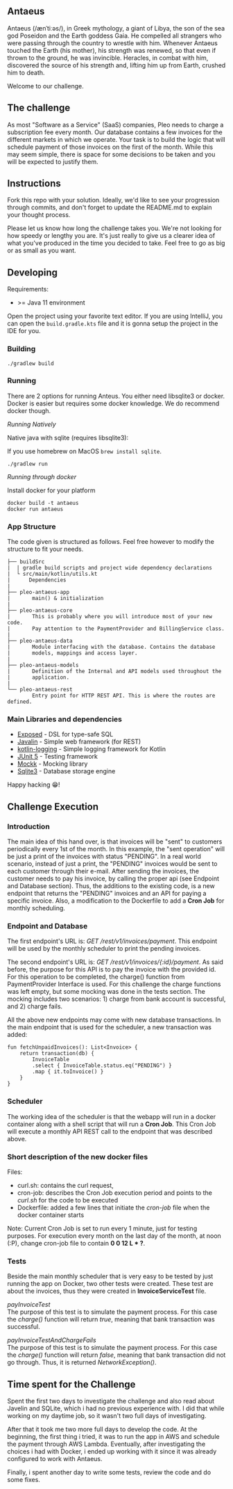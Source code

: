 ## Antaeus

Antaeus (/ænˈtiːəs/), in Greek mythology, a giant of Libya, the son of the sea god Poseidon and the Earth goddess Gaia. He compelled all strangers who were passing through the country to wrestle with him. Whenever Antaeus touched the Earth (his mother), his strength was renewed, so that even if thrown to the ground, he was invincible. Heracles, in combat with him, discovered the source of his strength and, lifting him up from Earth, crushed him to death.

Welcome to our challenge.

## The challenge

As most "Software as a Service" (SaaS) companies, Pleo needs to charge a subscription fee every month. Our database contains a few invoices for the different markets in which we operate. Your task is to build the logic that will schedule payment of those invoices on the first of the month. While this may seem simple, there is space for some decisions to be taken and you will be expected to justify them.

## Instructions

Fork this repo with your solution. Ideally, we'd like to see your progression through commits, and don't forget to update the README.md to explain your thought process.

Please let us know how long the challenge takes you. We're not looking for how speedy or lengthy you are. It's just really to give us a clearer idea of what you've produced in the time you decided to take. Feel free to go as big or as small as you want.

## Developing

Requirements:
- \>= Java 11 environment

Open the project using your favorite text editor. If you are using IntelliJ, you can open the `build.gradle.kts` file and it is gonna setup the project in the IDE for you.

### Building

```
./gradlew build
```

### Running

There are 2 options for running Anteus. You either need libsqlite3 or docker. Docker is easier but requires some docker knowledge. We do recommend docker though.

*Running Natively*

Native java with sqlite (requires libsqlite3):

If you use homebrew on MacOS `brew install sqlite`.

```
./gradlew run
```

*Running through docker*

Install docker for your platform

```
docker build -t antaeus
docker run antaeus
```

### App Structure
The code given is structured as follows. Feel free however to modify the structure to fit your needs.
```
├── buildSrc
|  | gradle build scripts and project wide dependency declarations
|  └ src/main/kotlin/utils.kt 
|      Dependencies
|
├── pleo-antaeus-app
|       main() & initialization
|
├── pleo-antaeus-core
|       This is probably where you will introduce most of your new code.
|       Pay attention to the PaymentProvider and BillingService class.
|
├── pleo-antaeus-data
|       Module interfacing with the database. Contains the database 
|       models, mappings and access layer.
|
├── pleo-antaeus-models
|       Definition of the Internal and API models used throughout the
|       application.
|
└── pleo-antaeus-rest
        Entry point for HTTP REST API. This is where the routes are defined.
```

### Main Libraries and dependencies
* [Exposed](https://github.com/JetBrains/Exposed) - DSL for type-safe SQL
* [Javalin](https://javalin.io/) - Simple web framework (for REST)
* [kotlin-logging](https://github.com/MicroUtils/kotlin-logging) - Simple logging framework for Kotlin
* [JUnit 5](https://junit.org/junit5/) - Testing framework
* [Mockk](https://mockk.io/) - Mocking library
* [Sqlite3](https://sqlite.org/index.html) - Database storage engine

Happy hacking 😁!


## Challenge Execution 

### Introduction 
The main idea of this hand over, is that invoices will be "sent" to customers periodically every 1st of the month. 
In this example, the "sent operation" will be just a print of the invoices with status "PENDING".
In a real world scenario, instead of just a print, the "PENDING" invoices would be sent to each customer through their e-mail.
After sending the invoices, the customer needs to pay his invoice, by calling the proper api (see Endpoint and Database section).
Thus, the additions to the existing code, is a new endpoint that returns the "PENDING" invoices and an API for paying a specific
invoice. Also, a modification to the Dockerfile to add a **Cron Job** for monthly scheduling.

### Endpoint and Database
The first endpoint's URL is: _GET /rest/v1/invoices/payment_. This endpoint will be used by the monthly scheduler 
to print the pending invoices. 

The second endpoint's URL is: _GET /rest/v1/invoices/{:id}/payment_. As said before,
the purpose for this API is to pay the invoice with the provided id. For this operation to be completed, the charge() function
from PaymentProvider Interface is used. For this challenge the charge functions was left empty, but some mocking was done in the 
tests section. The mocking includes two scenarios: 1) charge from bank account is successful, and 2) charge fails.

All the above new endpoints may come with new database transactions. In the main endpoint that is used for the scheduler, 
a new transaction was added:
```
fun fetchUnpaidInvoices(): List<Invoice> {
    return transaction(db) {
        InvoiceTable
        .select { InvoiceTable.status.eq("PENDING") }
        .map { it.toInvoice() }
    }
}
```
### Scheduler 
The working idea of the scheduler is that the webapp will run in a docker container along with a shell script that will 
run a **Cron Job**. This Cron Job will execute a monthly API REST call to the endpoint that was described above.

### Short description of the new docker files
Files:
* curl.sh: contains the curl request,
* cron-job: describes the Cron Job execution period and points to the _curl.sh_ for the code to be executed
* Dockerfile: added a few lines that initiate the _cron-job_ file when the docker container starts

Note: Current Cron Job is set to run every 1 minute, just for testing purposes. 
For execution every month on the last day of the month, at noon (:P), change cron-job file to contain **0 0 12 L * ?**.

### Tests
Beside the main monthly scheduler that is very easy to be tested by just running the app on Docker, 
two other tests were created. These test are about the invoices, thus they were created in
**InvoiceServiceTest** file.

_payInvoiceTest_\
The purpose of this test is to simulate the payment process. For this case the _charge()_ function
will return _true_, meaning that bank transaction was successful. 

_payInvoiceTestAndChargeFails_\
The purpose of this test is to simulate the payment process. For this case the _charge()_ function
will return _false_, meaning that bank transaction did not go through. Thus, it is returned
_NetworkException()_.

## Time spent for the Challenge
Spent the first two days to investigate the challenge and also read about Javelin and SQLite, 
which i had no previous experience with. I did that while working on my daytime job, so it wasn't 
two full days of investigating.

After that it took me two more full days to develop the code.
At the beginning, the first thing i tried, it was to run the 
app in AWS and schedule the payment through AWS Lambda. 
Eventually, after investigating the choices i had with Docker, i ended up working with it since
it was already configured to work with Antaeus.

Finally, i spent another day to write some tests, review the code and do some fixes. 